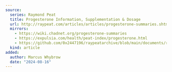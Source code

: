 ```yaml
---
source:
  series: Raymond Peat
  title: Progesterone Information, Supplementation & Dosage
  url: http://raypeat.com/articles/articles/progesterone-summaries.shtml
  mirrors:
    - https://wiki.chadnet.org/progesterone-summaries
    - https://expulsia.com/health/peat-index/progesterone.html
    - https://github.com/0x2447196/raypeatarchive/blob/main/documents/raypeat.com/progesterone-summaries.md
  kind: article 
added:
  author: Marcus Whybrow
  date: "2024-08-16"
---
```

